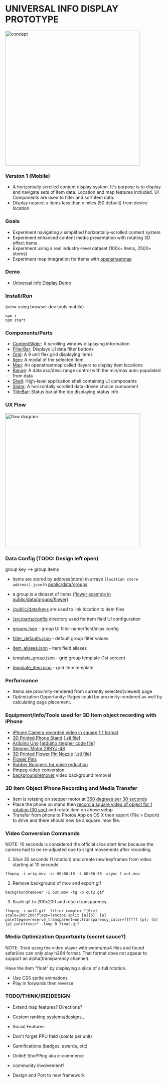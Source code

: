 # UNIVERSAL INFO DISPLAY PROTOTYPE

<img width="430" alt="concept" src="https://user-images.githubusercontent.com/26150152/179231190-2058acd2-1232-4a59-8467-d11a9fe26417.png">

### Version 1 (Mobile)

- A horizontally scrolled content display system. It's purpose is to display and navigate sets of item data. Location and map features included. UI Components are used to filter and sort item data.
- Display nearest _x_ items less than _x_ miles (50 default) from device location

### Goals

- Experiment navigating a simplified horizontally-scrolled content system
- Experiment enhanced content media presentation with rotating 3D effect items
- Experiment using a real industry-level dataset (100k+ items, 2500+ stores)
- Experiment map integration for items with [openstreetmap](https://openstreetmap.org)

### Demo

- [Universal Info Display Demo](https://universal-info-display.vercel.app/)

### Install/Run

(view using browser dev tools mobile)

```
npm i
npm start
```

### Components/Parts

- [ContentSlider](https://github.com/tboie/universal_info_display/blob/groups/src/parts/ContentSlider.tsx): A scrolling window displaying information
- [FilterBar](https://github.com/tboie/universal_info_display/blob/groups/src/parts/FilterBar.tsx): Displays UI data filter buttons
- [Grid](https://github.com/tboie/universal_info_display/blob/groups/src/parts/Grid.tsx): A 9 unit flex grid displaying items
- [Item](https://github.com/tboie/universal_info_display/blob/groups/src/parts/Item.tsx): A modal of the selected item
- [Map](https://github.com/tboie/universal_info_display/blob/groups/src/parts/Map.tsx): An openstreetmap called rlayers to display item locations
- [Range](https://github.com/tboie/universal_info_display/blob/groups/src/parts/Range.tsx): A data asc/desc range control with the min/max auto-populated from data
- [Shell](https://github.com/tboie/universal_info_display/blob/groups/src/parts/Shell.tsx): High-level application shell containing UI components
- [Slider](https://github.com/tboie/universal_info_display/blob/groups/src/parts/Slider.tsx): A horizontally scrolled data-driven choice component
- [TitleBar](https://github.com/tboie/universal_info_display/blob/groups/src/parts/TitleBar.tsx): Status bar at the top displaying status info

### UX Flow

<img width="430" alt="flow diagram" src="https://user-images.githubusercontent.com/26150152/179226458-354bcd17-a83d-41aa-8cfa-7e52709955ec.png">

### Data Config (TODO: Design left open)

group key --> group items

- items are stored by address(store) in arrays `[location store address].json` in [public/data/groups](https://github.com/tboie/universal_info_display/tree/groups/public/data/groups)
- a group is a dataset of items [(flower example in public/data/groups/flower)](https://github.com/tboie/universal_info_display/tree/groups/public/data/groups/flower)
- [/public/data/keys](https://github.com/tboie/universal_info_display/tree/groups/public/data/keys) are used to link location to item files

- [/src/parts/config](https://github.com/tboie/universal_info_display/tree/groups/src/parts/config) directory used for item field UI configuration
- [groups.json](https://github.com/tboie/universal_info_display/tree/groups/src/parts/config/groups.json) - group UI filter name/field/alias config
- [filter_defaults.json](https://github.com/tboie/universal_info_display/tree/groups/src/parts/config/filter_defaults.json) - default group filter values
- [item_aliases.json](https://github.com/tboie/universal_info_display/tree/groups/src/parts/config/item_aliases.json) - item field aliases
- [template_group.json](https://github.com/tboie/universal_info_display/tree/groups/src/parts/config/template_group.json) - grid group template (1st screen)
- [template_item.json](https://github.com/tboie/universal_info_display/tree/groups/src/parts/config/template_item.json) - grid item template

### Performance

- Items are proximity-rendered from currently selected(viewed) page
- Optimization Opportunity: Pages could be proximity-rendered as well by calculating page placement.

### Equipment/Info/Tools used for 3D Item object recording with iPhone

- [iPhone Camera recorded video in square 1:1 format](https://jilaxzone.com/2021/11/23/heres-how-to-record-square-video-on-iphone-instead-of-default-169-no-3rd-party-app-installation-required/)
- [3D Printed Phone Stand](https://www.tinkercad.com/things/c7iPako4ej5-phone-stand) [[.stl file]](https://github.com/tboie/universal_info_display/blob/groups/public/3d/phone-stand.stl)
- [Arduino Uno](https://store-usa.arduino.cc/products/arduino-uno-rev3) [[arduino stepper code file]](https://github.com/tboie/universal_info_display/blob/groups/public/arduino/stepper_onerev_28BYJ-48.ino)
- [Stepper Motor 28BYJ-48](https://create.arduino.cc/projecthub/debanshudas23/getting-started-with-stepper-motor-28byj-48-3de8c9)
- [3D Printed Flower Pin Nozzle](https://www.tinkercad.com/things/0bvBJ69fsWk-needle-piece) [[.stl file]](https://github.com/tboie/universal_info_display/blob/groups/public/3d/needle-piece.stl)
- [Flower Pins](https://www.walmart.com/ip/Dritz-Flat-Flower-Pin-100-Pack/51236523)
- [Rubber Bumpers for noise reduction](https://www.walmart.com/ip/Clear-Adhesive-Bumper-Pads-106-PC-Combo-Pack-Round-Spherical-Square-Made-USA-Sound-Dampening-Transparent-Rubber-Feet-Cabinet-Doors-Drawers-Glass-Tops/762207313)
- [ffmpeg](https://ffmpeg.org) video conversion
- [backgroundremover](https://github.com/nadermx/backgroundremover) video background removal

### 3D Item Object iPhone Recording and Media Transfer

- Item is rotating on stepper motor at [360 degrees per 30 seconds](https://github.com/tboie/universal_info_display/blob/groups/public/arduino/stepper_onerev_28BYJ-48.ino)
- Place the phone on stand then [record a square video of object for 1 rotation (30 sec)](https://jilaxzone.com/2021/11/23/heres-how-to-record-square-video-on-iphone-instead-of-default-169-no-3rd-party-app-installation-required/) and rotate item on above setup
- Transfer from phone to Photos App on OS X then export (File > Export) to drive and there should now be a square .mov file.

### Video Conversion Commands

NOTE: 10 seconds is considered the official slice start time because the camera had to be re-adjusted due to slight movements after recording

1. Slice 30 seconds (1 rotation) and create new keyframes from video starting at 10 seconds

```
ffmpeg -i orig.mov -ss 00:00:10 -t 00:00:30 -async 1 out.mov
```

2. Remove background of mov and export gif

```
backgroundremover -i out.mov -tg -o out2.gif
```

3. Scale gif to 200x200 and retain transparency

```
ffmpeg -i out2.gif -filter_complex "[0:v] scale=200:200:flags=lanczos,split [a][b]; [a] palettegen=reserve_transparent=on:transparency_color=ffffff [p]; [b][p] paletteuse" -loop 0 final.gif
```

### Media Optimization Opportunity (secret sauce?)

NOTE: Tried using the video player with webm/mp4 files and found safari/ios can only play h264 format. That format does not appear to support an alpha(transparency channel).

Have the item "float" by displaying a slice of a full rotation.

- Use CSS sprite animations
- Play in forwards then reverse

### TODO/THINK/(RE)DESIGN

- Extend map features? Directions?
- Custom ranking systems/designs...
- Social Features
- Don't forget PPU field (_points_ per unit)
- Gamifications (badges, awards, etc)
- OnlInE ShoPPing aka e-commerce
- community involvement?

- Design and Port to new framework
